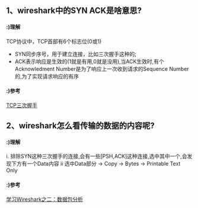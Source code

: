 ## 1、wireshark中的SYN ACK是啥意思?
#### :)理解
TCP协议中，TCP首部有6个标志位(0或1)
- SYN同步序号，用于建立连接，比如三次握手这种的;
- ACK表示响应是生效的(1就是有用,0就是没用),当ACK生效时,有个Acknowledment Number是为了响应上一次收到请求的Sequence Number的,为了实现请求响应的有序

#### :)参考

[TCP三次握手](https://github.com/jawil/blog/issues/14)

## 2、wireshark怎么看传输的数据的内容呢?
#### :)理解

i. 排除SYN这种三次握手的连接,会有一些[PSH,ACK]这种连接,选中其中一个,会发现下方有一个Data内容
ii 选中Data部分 -> Copy -> Bytes -> Printable Text Only


#### :)参考
[学习Wireshark之二：数据包分析](http://blog.51cto.com/skypegnu1/1540728)
